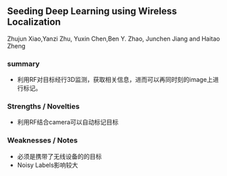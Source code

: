 ## Seeding Deep Learning using Wireless Localization
Zhujun Xiao,Yanzi Zhu, Yuxin Chen,Ben Y. Zhao, Junchen Jiang and Haitao Zheng
### summary
* 利用RF对目标经行3D监测，获取相关信息，进而可以再同时刻的image上进行标记。
### Strengths / Novelties
* 利用RF结合camera可以自动标记目标
### Weaknesses / Notes
* 必须是携带了无线设备的的目标
* Noisy Labels影响较大
